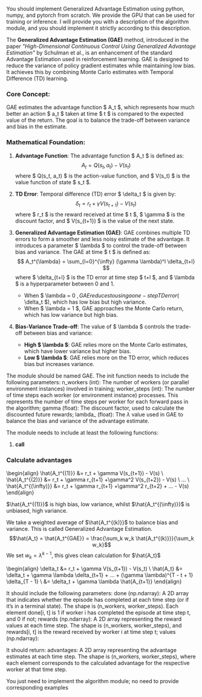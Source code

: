 You should implement Generalized Advantage Estimation using python, numpy, and pytorch from scratch. We provide the GPU that can be used for training or inference.
I will provide you with a description of the algorithm module, and you should implement it strictly according to this description. 
 

The **Generalized Advantage Estimation (GAE)** method, introduced in the paper *"High-Dimensional Continuous Control Using Generalized Advantage Estimation"* by Schulman et al., is an enhancement of the standard Advantage Estimation used in reinforcement learning. GAE is designed to reduce the variance of policy gradient estimates while maintaining low bias. It achieves this by combining Monte Carlo estimates with Temporal Difference (TD) learning.

### Core Concept:
GAE estimates the advantage function $ A_t $, which represents how much better an action $ a_t $ taken at time $ t $ is compared to the expected value of the return. The goal is to balance the trade-off between variance and bias in the estimate.

### Mathematical Foundation:

1. **Advantage Function**:
   The advantage function $ A_t $ is defined as:
   $$
   A_t = Q(s_t, a_t) - V(s_t)
   $$
   where $ Q(s_t, a_t) $ is the action-value function, and $ V(s_t) $ is the value function of state $ s_t $.

2. **TD Error**:
   Temporal difference (TD) error $ \delta_t $ is given by:
   $$
   \delta_t = r_t + \gamma V(s_{t+1}) - V(s_t)
   $$
   where $ r_t $ is the reward received at time $ t $, $ \gamma $ is the discount factor, and $ V(s_{t+1}) $ is the value of the next state.

3. **Generalized Advantage Estimation (GAE)**:
   GAE combines multiple TD errors to form a smoother and less noisy estimate of the advantage. It introduces a parameter $ \lambda $ to control the trade-off between bias and variance. The GAE at time $ t $ is defined as:
   $$
   A_t^{\lambda} = \sum_{l=0}^{\infty} (\gamma \lambda)^l \delta_{t+l}
   $$
   where $ \delta_{t+l} $ is the TD error at time step $ t+l $, and $ \lambda $ is a hyperparameter between 0 and 1.

   - When $ \lambda = 0 $, GAE reduces to using a one-step TD error ($ \delta_t $), which has low bias but high variance.
   - When $ \lambda = 1 $, GAE approaches the Monte Carlo return, which has low variance but high bias.

4. **Bias-Variance Trade-off**:
   The value of $ \lambda $ controls the trade-off between bias and variance:
   - **High $ \lambda $**: GAE relies more on the Monte Carlo estimates, which have lower variance but higher bias.
   - **Low $ \lambda $**: GAE relies more on the TD error, which reduces bias but increases variance.


The module should be named GAE.
The init function needs to include the following parameters:
n_workers (int): The number of workers (or parallel environment instances) involved in training;
worker_steps (int): The number of time steps each worker (or environment instance) processes. This represents the number of time steps per worker for each forward pass in the algorithm;
gamma (float): The discount factor, used to calculate the discounted future rewards;
lambda_ (float): The $\lambda$ value used in GAE to balance the bias and variance of the advantage estimate. 

The module needs to include at least the following functions:
1. __call__

### Calculate advantages

\begin{align}
        \hat{A_t^{(1)}} &= r_t + \gamma V(s_{t+1}) - V(s)
        \\
        \hat{A_t^{(2)}} &= r_t + \gamma r_{t+1} +\gamma^2 V(s_{t+2}) - V(s)
        \\
        ...
        \\
        \hat{A_t^{(\infty)}} &= r_t + \gamma r_{t+1} +\gamma^2 r_{t+2} + ... - V(s)
        \end{align}

$\hat{A_t^{(1)}}$ is high bias, low variance, whilst
$\hat{A_t^{(\infty)}}$ is unbiased, high variance.

   We take a weighted average of $\hat{A_t^{(k)}}$ to balance bias and variance.
        This is called Generalized Advantage Estimation.
        $$\hat{A_t} = \hat{A_t^{GAE}} = \frac{\sum_k w_k \hat{A_t^{(k)}}}{\sum_k w_k}$$
        We set $w_k = \lambda^{k-1}$, this gives clean calculation for
        $\hat{A_t}$

  \begin{align}
        \delta_t &= r_t + \gamma V(s_{t+1}) - V(s_t)
        \\
        \hat{A_t} &= \delta_t + \gamma \lambda \delta_{t+1} + ... +
                             (\gamma \lambda)^{T - t + 1} \delta_{T - 1}
        \\
        &= \delta_t + \gamma \lambda \hat{A_{t+1}}
        \end{align}

It should include the following parameters:
done (np.ndarray): A 2D array that indicates whether the episode has completed at each time step (or if it’s in a terminal state). The shape is (n_workers, worker_steps). Each element done[i, t] is 1 if worker i has completed the episode at time step t, and 0 if not; 
rewards (np.ndarray): A 2D array representing the reward values at each time step. The shape is (n_workers, worker_steps), and rewards[i, t] is the reward received by worker i at time step t;
values (np.ndarray): 

It should return: 
advantages: A 2D array representing the advantage estimates at each time step. The shape is (n_workers, worker_steps), where each element corresponds to the calculated advantage for the respective worker at that time step.

You just need to implement the algorithm module; no need to provide corresponding examples